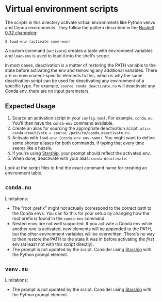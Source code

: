 # Virtual environment scripts

The scripts in this directory activate virtual environments like Python venvs
and Conda environments.  They follow the pattern described in the [Nushell 0.32
changelog](https://www.nushell.sh/blog/2021-06-01-nushell_0_32.html#environment-loading-lily-mara):

```
$ load-env (activate some-env)
```

A custom command (`activate`) creates a table with environment variables and
`load-env` is used to load it into the shell's scope.

In most cases, deactivation is a matter of restoring the PATH variable to the
state before activating the env and removing any additional variables. There are
no environment-specific elements to this, which is why the same deactivation
script can be used for deactivating any environment of a specific type.  For
example, `source conda_deactivate.nu` will deactivate any Conda env, there are
no input parameters.

## Expected Usage

1. Source an activation script in your `config.toml`. For example, `conda.nu`.
   You'll then have the `conda-env` command available.
2. Create an alias for sourcing the appropriate deactivation script:
   `alias conda-deactivate = source /path/to/conda_deactivate.nu`
3. Activate with `load-env (conda-env env-name)`. You might want to define some
   shorter aliases for both commands, if typing that every time seems like a
   hassle.
4. If you're using [Starship](https://starship.rs/), your prompt should reflect the activated env.
5. When done, deactivate with your alias: `conda-deactivate`.

Look at the script files to find the exact command name for creating an environment table.

## `conda.nu`

Limitations:

- The "root_prefix" might not actually correspond to the correct path to the Conda envs. You can fix
  this for your setup by changing how the root prefix is found in the `conda-env` command.
- Nested envs are not well supported. If you activate a Conda env while another one is
  activated, new elements will be appended to the PATH, but the other environment
  variables will be overwritten. There's no way to then restore the PATH to the state
  it was in before activating the *first* env (at least not with this script directly).
- The prompt is not updated by the script. Consider using [Starship](https://starship.rs/)
  with the Python prompt element.

## `venv.nu`

Limitations:

- The prompt is not updated by the script. Consider using [Starship](https://starship.rs/)
  with the Python prompt element.